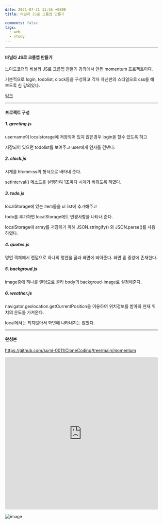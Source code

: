 ```yaml
---
date: 2021-07-31 13:56 +0800
title: 바닐라 JS로 크롬앱 만들기

comments: false
tags:
  - web
  - study
---
```


---

#### 바닐라 JS로 크롬앱 만들기

노마드코더의 바닐라 JS로 크롬앱 만들기 강의에서 만든 momentum 프로젝트이다.

기본적으로 login, todolist, clock등을 구성하고 각자 자신만의 스타일으로 css를 해보도록 한 강의였다.

[링크](https://nomadcoders.co/javascript-for-beginners/lobby)

---

#### 프로젝트 구성

##### 1. greeting.js

username이 localstorage에 저장되어 있지 않은경우 login을 할수 있도록 하고

저장되어 있으면 todolist를 보여주고 user에게 인사를 건낸다.

##### 2. clock.js

시계를 hh:mm:ss의 형식으로 바타내 준다.

setInterval() 메소드를 실행하여 1초마다 시계가 바뀌도록 하였다.

##### 3. todo.js

localStorage에 있는 item들을 ul list에 추가해주고

todo를 추가하면 localStorage에도 변경사항을 나타내 준다.

localStorage에 array를 저장하기 위해 JSON.stringify() 와 JSON.parse()를 사용하였다.

##### 4. quotes.js

명언 객체에서 랜덤으로 하나의 명언을 골라 화면에 띄어준다. 화면 밑 중앙에 존재한다.

##### 5. backgroud.js

image중에 하나를 랜덤으로 골라 body의 backgroud-image로 설정해준다.

##### 6. weather.js

navigator.geolocation.getCurrentPosition을 이용하여 위치정보를 받아와 현재 위치의 온도를 가져온다.

local에서는 되지않아서 화면에 나타내지는 않았다.

---

#### 완성본

https://github.com/sumi-0011/CloneCoding/tree/main/momentum

<iframe src="https://codesandbox.io/embed/momentum-forked-h5bpb?autoresize=1&fontsize=14&hidenavigation=1&theme=light&view=preview"
     style="width:100%; height:500px; border:0; border-radius: 4px; overflow:hidden;"
     title="momentum (forked)"
     allow="accelerometer; ambient-light-sensor; camera; encrypted-media; geolocation; gyroscope; hid; microphone; midi; payment; usb; vr; xr-spatial-tracking"
     sandbox="allow-forms allow-modals allow-popups allow-presentation allow-same-origin allow-scripts"
   ></iframe>

![image](https://user-images.githubusercontent.com/49177223/127744284-751d2c2c-492f-4b74-927d-e1bf4002e70d.png)
